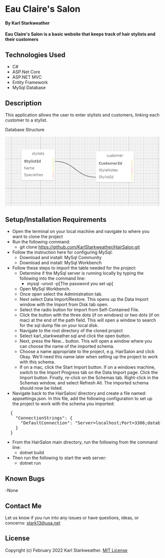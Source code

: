 # Eau Claire's Salon

#### By **Karl Starkweather**

#### Eau Claire's Salon is a basic website that keeps track of hair stylists and their customers

## Technologies Used

- C#
- ASP.Net Core
- ASP.NET MVC
- Entity Framework
- MySql Database

## Description

This application allows the user to enter stylists and customers, linking each customer to a stylist.

Database Structure

![Database Structure Image](/wwwroot/img/DatabaseImage.jpg)

## Setup/Installation Requirements

- Open the terminal on your local machine and navigate to where you want to clone the project
- Run the following command: 
    - git clone https://github.com/KarlStarkweather/HairSalon.git
- Follow the instruction here for configuring MySql:
    - Download and install: MySql Community
    - Download and install: MySql Workbench
- Follow these steps to import the table needed for the project:
    - Determine if the MySql server is running locally by typing the following into the command line:
        - mysql -uroot -p[The password you set up]
    - Open MySql Workbench. 
    - Once open select the Administration tab. 
    - Next select Data Import/Restore. This opens up the Data Import window with the Import from Disk tab open. 
    - Select the radio button for Import from Self-Contained File. 
    - Click the button with the three dots (if on windows) or two dots (if on mac) at the end of the path field. This will open a window to search for the sql dump file on your local disk. 
    - Navigate to the root directory of the cloned project
    - Select karl_starkweather.sql and click the open button. 
    - Next, press the New... button. This will open a window where you can choose the name of the imported schema. 
    - Choose a name appropriate to the project, e.g. HairSalon and click Okay. We'll need this name later when setting up the project to work with this schema. 
    - If on a mac, click the Start Import button. If on a windows machine, switch to the Import Progress tab on the Data Import page. Click the Import button. Finally, re-click on the Schemas tab. Right-click in the Schemas window, and select Refresh All. The imported schema should now be listed.
- Navigate back to the HairSalon/ directory and create a file named: appsettings.json. In this file, add the following configuration to set up the project to work with the schema you imported:
<pre>
  {
    "ConnectionStrings": {
      "DefaultConnection": "Server=localhost;Port=3306;database=[THE-NAME-YOU-CHOSE-WHEN-IMPORTING-THE-SCHEMA];uid=root;pwd=[YOUR-PASSWORD-HERE];"
    }
  }
</pre>
- From the HairSalon main directory, run the following from the command line: 
    - dotnet build
- Then run the following to start the web server:
    - dotnet run 

## Known Bugs

-None

## Contact Me

Let us know if you run into any issues or have questions, ideas, or concerns:
stark13@usa.net

## License

Copyright (c) February 2022 Karl Starkweather.
[MIT License](https://opensource.org/licenses/MIT)